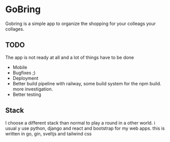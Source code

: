 # GoBring
Gobring is a simple app to organize the shopping for your colleags 
your collages.


## TODO
The app is not ready at all and a lot of things have to be done
* Mobile 
* Bugfixes ;) 
* Deployment
* Better build pipeline with railway, some build system for the npm build. more investigation.
* Better testing


## Stack
I choose a different stack than normal to play a round in a other world. i usual
y use python, django and react and bootstrap for my web apps. this is written in go, gin, sveltjs and tailwind css

